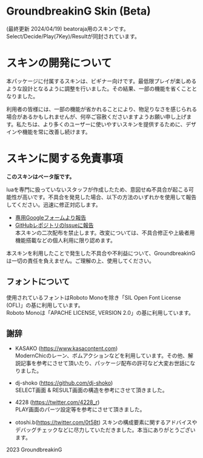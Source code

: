 # GroundbreakinG Skin (Beta)
(最終更新 2024/04/19)
beatoraja用のスキンです。Select/Decide/Play(7Key)/Resultが同封されています。

# スキンの開発について
本パッケージに付属するスキンは、ビギナー向けです。最低限プレイが楽しめるような設計となるように調整を行いました。その結果、一部の機能を省くこととなりました。

利用者の皆様には、一部の機能が省かれることにより、物足りなさを感じられる場合があるかもしれませんが、何卒ご容赦くださいますようお願い申し上げます。私たちは、より多くのユーザーに使いやすいスキンを提供するために、デザインや機能を常に改善し続けます。

# スキンに関する免責事項
**このスキンはベータ版です。**

luaを専門に扱っていないスタッフが作成したため、意図せぬ不具合が起こる可能性が高いです。不具合を発見した場合、以下の方法のいずれかを使用して報告してください。迅速に修正対応します。

- [専用Googleフォームより報告](https://docs.google.com/forms/d/e/1FAIpQLSfE_6VfgPxpiZ3zkNf8bua0v0tu20fQsznMSeJl_9xx1PjYGA/viewform)
- [GitHubレポジトリのIssueに報告](https://github.com/gdbg-dev/GdbG_Skin/issues)  
本スキンの二次配布を禁止します。改変については、不具合修正や上級者用機能搭載などの個人利用に限り認めます。

本スキンを利用したことで発生した不具合や不利益について、GroundbreakinGは一切の責任を負えません。ご理解の上、使用してください。

## フォントについて 
使用されているフォントはRoboto Monoを除き「SIL Open Font License (OFL)」の基に利用しています。  
Roboto Monoは「APACHE LICENSE, VERSION 2.0」の基に利用しています。  

## 謝辞
- KASAKO (https://www.kasacontent.com)  
ModernChicのレーン、ボムアクションなどを利用しています。その他、解説記事を参考にさせて頂いたり、パッケージ配布の許可など大変お世話になりました。

- dj-shoko (https://github.com/dj-shoko)  
SELECT画面 & RESULT画面の構造を参考にさせて頂きました。

- 4228 (https://twitter.com/4228_r)  
PLAY画面のパーツ設定等を参考にさせて頂きました。 

- otoshi.b(https://twitter.com/0t58t)
スキンの構成要素に関するアドバイスやデバッグチェックなどに尽力していただきました。本当にありがとうございます。

2023 GroundbreakinG

